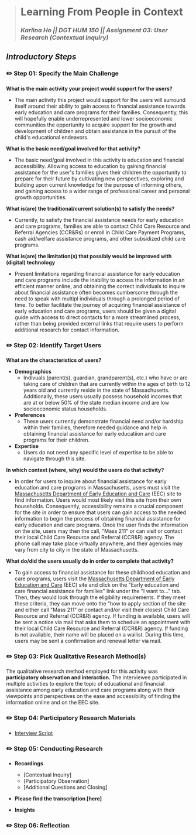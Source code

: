 > # Learning From People in Context
> ### _Karlina Ho || DGT HUM 150 || Assignment 03: User Research (Contextual Inquiry)_

## *Introductory Steps* 
### ✏️ Step 01: Specify the Main Challenge 
**What is the main activity your project would support for the users?**
* The main activity this project would support for the users will surround itself around their ability to gain access to financial assistance towards early education and care programs for their families. Consequently, this will hopefully enable underrepresented and lower socioeconomic communities the opportunity to acquire support for the growth and development of children and obtain assistance in the pursuit of the child's educational endeavors.    

**What is the basic need/goal involved for that activity?**
* The basic need/goal involved in this activity is education and financial accessibility. Allowing access to education by gaining financial assistance for the user's families gives their children the opportunity to prepare for their future by cultivating new perspectives, exploring and building upon current knowledge for the purpose of informing others, and gaining access to a wider range of professional career and personal growth opportunities. 

**What is(are) the traditional/current solution(s) to satisfy the needs?**
* Currently, to satisfy the financial assistance needs for early education and care programs, families are able to contact Child Care Resource and Referral Agencies (CCR&Rs) or enroll in Child Care Payment Programs, cash aid/welfare assistance programs, and other subsidized child care programs. 

**What is(are) the limitation(s) that possibly would be improved with (digital) technology**
* Present limitations regarding financial assistance for early education and care programs include the inability to access the information in an efficient manner online, and obtaining the correct individuals to inquire about financial assistance often becomes cumbersome through the need to speak with multipl individuals through a prolonged period of time. To better facilitate the journey of acquiring financial assistance of early education and care programs, users should be given a digital guide with access to direct contacts for a more streamlined process, rather than being provided external links that require users to perform additional research for contact information.  

### ✏️ Step 02: Identify Target Users
**What are the characteristics of users?** 
* **Demographics** 
    * Indivuals (parent(s), guardian, grandparent(s), etc.) who have or are taking care of children that are currently within the ages of birth to 12 years old and currently reside in the state of Massachusetts. Additionally, these users usually possess household incomes that are at or below 50% of the state median income and are low socioeconomic status households.   
* **Preferences** 
    * These users currently demonstrate financial need and/or hardship within their families, therefore needed guidance and help in obtaining financial assistance for early educatiion and care programs for their children. 
* **Expertise** 
    * Users do not need any specific level of expertise to be able to navigate through this site. 

**In which context (where, why) would the users do that activity?** 
* In order for users to inquire about financial assistance for early education and care programs in Massachusetts, users must visit the [Massachusetts Department of Early Education and Care](https://www.mass.gov/orgs/department-of-early-education-and-care) (EEC) site to find information. Users would most likely visit this site from their own households. Consequently, accessibility remains a crucial component for the site in order to ensure that users can gain access to the needed information to begin the process of obtaining financial assistance for early education and care programs. Once the user finds the information on the site, users may then the call, "Mass 211" or can visit or contact their local Child Care Resource and Referral (CCR&R) agency. The phone call may take place virtually anywhere, and their agencies may vary from city to city in the state of Massachusetts. 

**What do/did the users usually do in order to complete that activity?** 
* To gain access to financial assistance for these childhood education and care programs, users visit the [Massachusetts Department of Early Education and Care](https://www.mass.gov/orgs/department-of-early-education-and-care) (EEC) site and click on the "Early education and care financial assistance for families" link under the "I want to..." tab. Then, they would look through the eligibility requirements. If they meet these criteria, they can move onto the "how to apply section of the site and either call "Mass 211" or contact and/or visit their closest Child Care Resource and Referral (CCR&R) agency. If funding is available, users will be sent a notice via mail that asks them to schedule an appointment with their local Child Care Resource and Referral (CCR&R) agency. If funding is not available, their name will be placed on a wailist. During this time, users may be sent a confirmation and renewal letter via mail. 

### ✏️ Step 03: Pick Qualitative Research Method(s)
The qualitative research method employed for this activity was **participatory observation and interaction.** The interviewee participated in multiple activities to explore the topic of educational and financial assistance among early education and care programs along with their viewpoints and perspectives on the ease and accessibility of finding the information online and on the EEC site.

### ✏️ Step 04: Participatory Research Materials
* [Interview Script](https://docs.google.com/document/d/1fg7HhJV9pUnsDpOtcSxmgYAVmSsjoa5uJbkfakD8kYo/edit?usp=sharing) 

### ✏️ Step 05: Conducting Research
* **Recordings** 
    * [Contextual Inquiry] 
    * [Participatory Observation]
    * [Additional Questions and Closing]

* **Please find the transcription [here]**
* **Insights**

### ✏️ Step 06: Reflection
